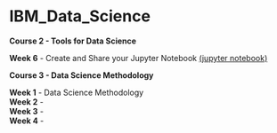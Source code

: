 # IBM_Data_Science

**Course 2 - Tools for Data Science**

**Week 6** - Create and Share your Jupyter Notebook [(jupyter notebook)](https://github.com/matsumotomarlon/IBM_Data_Science/blob/main/Jupyter_Notebook.ipynb)</br>

**Course 3 - Data Science Methodology**

**Week 1** - Data Science Methodology</br>
**Week 2** - </br>
**Week 3** - </br>
**Week 4** - </br>
